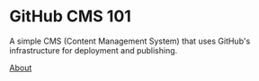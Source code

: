 # GitHub CMS 101

A simple CMS (Content Management System) that uses GitHub's infrastructure for deployment and publishing.

[About](about.md)
